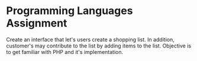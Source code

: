 # Programming Languages Assignment
Create an interface that let's users create a shopping list. In addition, customer's may contribute to the list by adding items to the list. Objective is to get familiar with PHP and it's implementation. 
